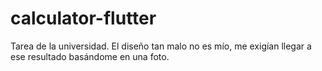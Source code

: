 # calculator-flutter
Tarea de la universidad. El diseño tan malo no es mío, me exigían llegar a ese resultado basándome en una foto.
